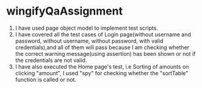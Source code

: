 # wingifyQaAssignment

1. I have used page object model to implement test scripts.
2. I have covered all the test cases of Login page(without username and password, without username, without password,
with valid credentials),and all of them will pass because I am checking whether the correct warning message(using assertion) has been shown or not if the credentials are not valid.
4. I have also executed the Home page's test, i.e Sorting of amounts on clicking "amount",
   I used "spy" for checking whether the "sortTable" function is called or not.
